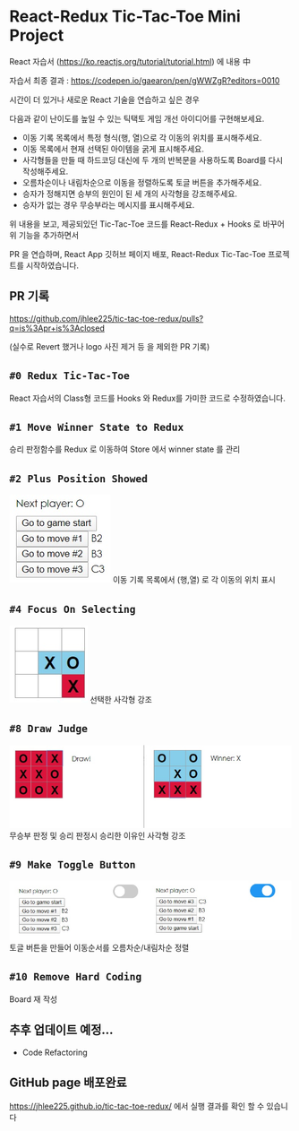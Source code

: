 # React-Redux Tic-Tac-Toe Mini Project

React 자습서 (https://ko.reactjs.org/tutorial/tutorial.html) 에 내용 中

자습서 최종 결과 : https://codepen.io/gaearon/pen/gWWZgR?editors=0010

시간이 더 있거나 새로운 React 기술을 연습하고 싶은 경우 

다음과 같이 난이도를 높일 수 있는 틱택토 게임 개선 아이디어를 구현해보세요.

- 이동 기록 목록에서 특정 형식(행, 열)으로 각 이동의 위치를 표시해주세요.
- 이동 목록에서 현재 선택된 아이템을 굵게 표시해주세요.
- 사각형들을 만들 때 하드코딩 대신에 두 개의 반복문을 사용하도록 Board를 다시 작성해주세요.
- 오름차순이나 내림차순으로 이동을 정렬하도록 토글 버튼을 추가해주세요.
- 승자가 정해지면 승부의 원인이 된 세 개의 사각형을 강조해주세요.
- 승자가 없는 경우 무승부라는 메시지를 표시해주세요.

위 내용을 보고, 제공되있던 Tic-Tac-Toe 코드를 React-Redux + Hooks 로 바꾸어 위 기능을 추가하면서 

PR 을 연습하며, React App 깃허브 페이지 배포, React-Redux Tic-Tac-Toe 프로젝트를 시작하였습니다.

## PR 기록

https://github.com/jhlee225/tic-tac-toe-redux/pulls?q=is%3Apr+is%3Aclosed

(실수로 Revert 했거나 logo 사진 제거 등 을 제외한 PR 기록)

## `#0 Redux Tic-Tac-Toe`

React 자습서의 Class형 코드를 Hooks 와 Redux를 가미한 코드로 수정하였습니다.

## `#1 Move Winner State to Redux`

승리 판정함수를 Redux 로 이동하여 Store 에서 winner state 를 관리

## `#2 Plus Position Showed`

<img src="./ReadMe/MoveLoc.jpg">
이동 기록 목록에서 (행,열) 로 각 이동의 위치 표시

## `#4 Focus On Selecting`

<img src="./ReadMe/Selecting.jpg">
선택한 사각형 강조

## `#8 Draw Judge`

<img src="./ReadMe/DrawAndWin.jpg">
무승부 판정 및 승리 판정시 승리한 이유인 사각형 강조

## `#9 Make Toggle Button`

<img src="./ReadMe/ToggleBtn.jpg">
토글 버튼을 만들어 이동순서를 오름차순/내림차순 정렬

## `#10 Remove Hard Coding`

Board 재 작성

## 추후 업데이트 예정...

- Code Refactoring

## GitHub page 배포완료

https://jhlee225.github.io/tic-tac-toe-redux/ 에서 실행 결과를 확인 할 수 있습니다
